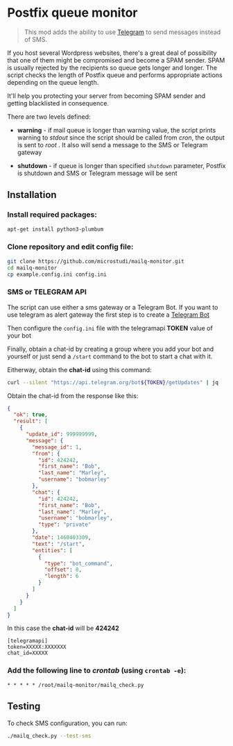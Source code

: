 # Postfix queue monitor

> This mod adds the ability to use [Telegram](https://telegram.org) to send messages instead of SMS.

If you host several Wordpress websites, there's a great deal of possibility
that one of them might be compromised and become a SPAM sender. SPAM is usually
rejected by the recipients so queue gets longer and longer. The script
checks the length of Postfix queue and performs appropriate actions depending
on the queue length.

It'll help you protecting your server from becoming SPAM sender
and getting blacklisted in consequence.

There are two levels defined:

* **warning** - if mail queue is longer than warning value, the script prints
warning to *stdout* since the script should be called from *cron*, the output
is sent to *root* . It also will send a message to the SMS or Telegram gateway

* **shutdown** - if queue is longer than specified `shutdown` parameter,
Postfix is shutdown and SMS or Telegram message will be sent

## Installation

### Install required packages:

```bash
apt-get install python3-plumbum
```

### Clone repository and edit config file:

```bash
git clone https://github.com/microstudi/mailq-monitor.git
cd mailq-monitor
cp example.config.ini config.ini
```

### SMS or TELEGRAM API

The script can use either a sms gateway or a Telegram Bot.
If you want to use telegram as alert gateway the first step is to create a [Telegram Bot](https://core.telegram.org/bots#create-a-new-bot)

Then configure the `config.ini` file with the telegramapi **TOKEN** value of your bot

Finally, obtain a chat-id by creating a group where you add your bot and yourself or just send a `/start` command to the bot to start a chat with it.

Eitherway, obtain the **chat-id** using this command:

```bash
curl --silent "https://api.telegram.org/bot${TOKEN}/getUpdates" | jq
```

Obtain the chat-id from the response like this:

```json
{
  "ok": true,
  "result": [
    {
      "update_id": 999999999,
      "message": {
        "message_id": 1,
        "from": {
          "id": 424242,
          "first_name": "Bob",
          "last_name": "Marley",
          "username": "bobmarley"
        },
        "chat": {
          "id": 424242,
          "first_name": "Bob",
          "last_name": "Marley",
          "username": "bobmarley",
          "type": "private"
        },
        "date": 1460403309,
        "text": "/start",
        "entities": [
          {
            "type": "bot_command",
            "offset": 0,
            "length": 6
          }
        ]
      }
    }
  ]
}

```

In this case the **chat-id** will be **424242**

```
[telegramapi]
token=XXXXX:XXXXXXX
chat_id=XXXXX
```


### Add the following line to *crontab* (using `crontab -e`):

```
* * * * * /root/mailq-monitor/mailq_check.py
```

## Testing

To check SMS configuration, you can run:

```bash
./mailq_check.py --test-sms
```
